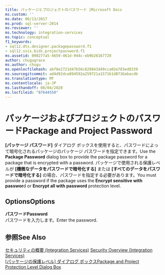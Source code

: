 ```yaml
---
title: パッケージとプロジェクトのパスワード |Microsoft Docs
ms.custom: ''
ms.date: 06/13/2017
ms.prod: sql-server-2014
ms.reviewer: ''
ms.technology: integration-services
ms.topic: conceptual
f1_keywords:
- sql12.dts.designer.packagepassword.f1
- sql12.ssis.bids.projectpassword.f1
ms.assetid: 090277a5-4659-461d-944c-eb9b26167720
author: chugugrace
ms.author: chugu
ms.openlocfilehash: abf8e2721d47b56c829843d49cca02e783ed8339
ms.sourcegitcommit: ad4d92dce894592a259721a1571b1d8736abacdb
ms.translationtype: MT
ms.contentlocale: ja-JP
ms.lasthandoff: 08/04/2020
ms.locfileid: "87644550"
---
```

# <a name="package-and-project-password"></a><span data-ttu-id="57643-102">パッケージおよびプロジェクトのパスワード</span><span class="sxs-lookup"><span data-stu-id="57643-102">Package and Project Password</span></span>
  <span data-ttu-id="57643-103">**[パッケージ パスワード]** ダイアログ ボックスを使用すると、パスワードによって暗号化されるパッケージのパッケージ パスワードを指定できます。</span><span class="sxs-lookup"><span data-stu-id="57643-103">Use the **Package Password** dialog box to provide the package password for a package that is encrypted with a password.</span></span> <span data-ttu-id="57643-104">パッケージで使用される保護レベルが **[機微なデータをパスワードで暗号化する]** または **[すべてのデータをパスワードで暗号化する]** の場合、パスワードを指定する必要があります。</span><span class="sxs-lookup"><span data-stu-id="57643-104">You must provide a password if the package uses the **Encrypt sensitive with passwor**d or **Encrypt all with password** protection level.</span></span>  
  
## <a name="options"></a><span data-ttu-id="57643-105">Options</span><span class="sxs-lookup"><span data-stu-id="57643-105">Options</span></span>  
 <span data-ttu-id="57643-106">**パスワード**</span><span class="sxs-lookup"><span data-stu-id="57643-106">**Password**</span></span>  
 <span data-ttu-id="57643-107">パスワードを入力します。</span><span class="sxs-lookup"><span data-stu-id="57643-107">Enter the password.</span></span>  
  
## <a name="see-also"></a><span data-ttu-id="57643-108">参照</span><span class="sxs-lookup"><span data-stu-id="57643-108">See Also</span></span>  
 <span data-ttu-id="57643-109">[セキュリティの概要 &#40;Integration Services&#41;](security/security-overview-integration-services.md) </span><span class="sxs-lookup"><span data-stu-id="57643-109">[Security Overview &#40;Integration Services&#41;](security/security-overview-integration-services.md) </span></span>  
 <span data-ttu-id="57643-110">[[パッケージの保護レベル] ダイアログ ボックス](../../2014/integration-services/package-and-project-protection-level-dialog-box.md)</span><span class="sxs-lookup"><span data-stu-id="57643-110">[Package and Project Protection Level Dialog Box](../../2014/integration-services/package-and-project-protection-level-dialog-box.md)</span></span>  
  
  
